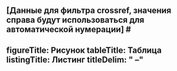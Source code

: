 <!---
Этот файл будет использоваться для построения отчёта docx, замените его на свой или отредактируйте
-->
[Данные для фильтра crossref, значения справа будут использоваться для автоматической нумерации] #
---
figureTitle: Рисунок
tableTitle: Таблица
listingTitle: Листинг
titleDelim: "&nbsp;–"
---

<!--
Описание необходимых файлов картинок:
name.(png | jpg | ...) - [Описание]
...
-->

<!--Наполнение здесь-->
